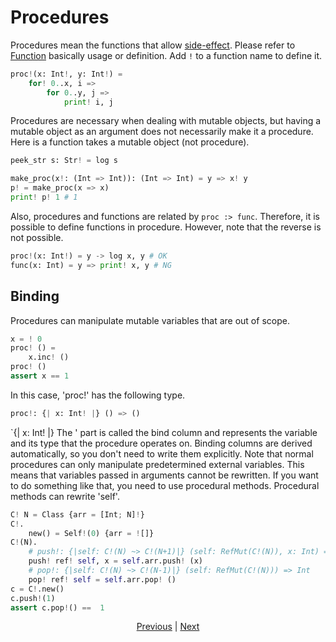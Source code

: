 # Procedures

Procedures mean the functions that allow [side-effect](./07_side_effect.md).
Please refer to [Function](./04_function.md) basically usage or definition.
Add `!` to a function name to define it.

```python
proc!(x: Int!, y: Int!) =
    for! 0..x, i =>
        for 0..y, j =>
            print! i, j
```

Procedures are necessary when dealing with mutable objects, but having a mutable object as an argument does not necessarily make it a procedure.
Here is a function takes a mutable object (not procedure).

```python
peek_str s: Str! = log s

make_proc(x!: (Int => Int)): (Int => Int) = y => x! y
p! = make_proc(x => x)
print! p! 1 # 1
```

Also, procedures and functions are related by `proc :> func`.
Therefore, it is possible to define functions in procedure.
However, note that the reverse is not possible.

```python
proc!(x: Int!) = y -> log x, y # OK
func(x: Int) = y => print! x, y # NG
```

## Binding

Procedures can manipulate mutable variables that are out of scope.

```python
x = ! 0
proc! () =
    x.inc! ()
proc! ()
assert x == 1
```

In this case, 'proc!' has the following type.

```python
proc!: {| x: Int! |} () => ()
```

`{| x: Int! |} The ' part is called the bind column and represents the variable and its type that the procedure operates on.
Binding columns are derived automatically, so you don't need to write them explicitly.
Note that normal procedures can only manipulate predetermined external variables. This means that variables passed in arguments cannot be rewritten.
If you want to do something like that, you need to use procedural methods. Procedural methods can rewrite 'self'.

```python
C! N = Class {arr = [Int; N]!}
C!.
    new() = Self!(0) {arr = ![]}
C!(N).
    # push!: {|self: C!(N) ~> C!(N+1)|} (self: RefMut(C!(N)), x: Int) => NoneType
    push! ref! self, x = self.arr.push! (x)
    # pop!: {|self: C!(N) ~> C!(N-1)|} (self: RefMut(C!(N))) => Int
    pop! ref! self = self.arr.pop! ()
c = C!.new()
c.push!(1)
assert c.pop!() ==  1
```

<p align='center'>
    <a href='./07_side_effect.md'>Previous</a> | <a href='./09_builtin_procs.md'>Next</a>
</p>
